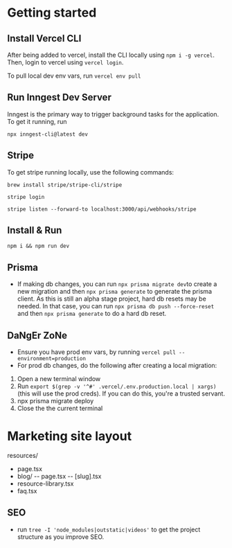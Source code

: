 # Getting started

## Install Vercel CLI

After being added to vercel, install the CLI locally using `npm i -g vercel`. Then, login to vercel using `vercel login`.

To pull local dev env vars, run ```vercel env pull```

## Run Inngest Dev Server

Inngest is the primary way to trigger background tasks for the application. To get it running, run

`npx inngest-cli@latest dev`

## Stripe

To get stripe running locally, use the following commands:

```brew install stripe/stripe-cli/stripe```

```stripe login```

```stripe listen --forward-to localhost:3000/api/webhooks/stripe```

## Install & Run

`npm i && npm run dev`

    
## Prisma

- If making db changes, you can run `npx prisma migrate dev`to create a new migration and then `npx prisma generate` to generate the prisma client. As this is still an alpha stage project, hard db resets may be needed. In that case, you can run `npx prisma db push --force-reset` and then `npx prisma generate` to do a hard db reset.

## DaNgEr ZoNe

- Ensure you have prod env vars, by running `vercel pull --environment=production`
- For prod db changes, do the following after creating a local migration:

1. Open a new terminal window
2. Run `export $(grep -v '^#' .vercel/.env.production.local | xargs)` (this will use the prod creds). If you can do this, you're a trusted servant.
3. npx prisma migrate deploy
4. Close the the current terminal


# Marketing site layout



resources/
- page.tsx
- blog/
-- page.tsx
-- [slug].tsx
- resource-library.tsx
- faq.tsx

## SEO

- run `tree -I 'node_modules|outstatic|videos'` to get the project structure as you improve SEO. 

